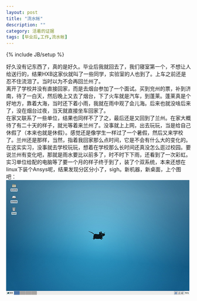```yaml
---
layout: post
title: "流水帐"
description: ""
category: 活着的证据
tags: [毕业后,工作,流水帐]
---
```

{% include JB/setup %}

好久没有记东西了，真的是好久。毕业后我就回去了，我们寝室第一个，不想让人给送行的，结果HXB这家伙就叫了一些同学，实验室的人也到了。上车之前还是忍不住流泪了。当时以为不会再回兰州了。  
离开了学校并没有直接回家，而是去烟台参加了一个面试。买到兖州的票，补到济南，待了一白天，然后晚上又去了烟台，下了火车就是汽车，到蓬莱。蓬莱真是个好地方，靠着大海，当时还下着小雨，我就在雨中观了会儿海。后来也就没啥后来了，没在烟台过夜，当天就直接坐车回家了。  
在家又联系了一些单位，结果也同样不了了之，最后还是又回到了兰州。在家大概待了有二十天的样子，就光等着来兰州了。没事就上上网，出去玩玩，当是给自己休假了（本来也就是休假）。感觉还是像学生一样过了一个暑假，然后又来学校了。兰州还是那样，当然，指着我回家那么点时间，它是不会有什么大的变化的。在这实实习，没事就去学校玩玩，想着在学校那么长时间还真没怎么逛过校园。要说兰州有变化吧，那就是雨水要比以前多了，时不时下下雨，还看到了一次彩虹。  
实习单位给配的电脑等了要一个月的样子终于到了，装了个双系统，本来还想在linux下装个Ansys呢，结果发现分区分小了，sigh。新机器，新桌面，上个图吧：![新机器，新桌面](/assets/images/20120826fig1.jpg)

